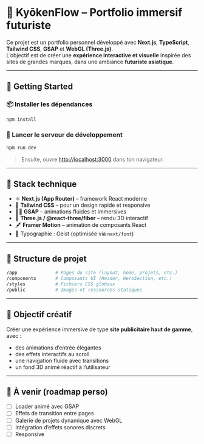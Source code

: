 # 🎌 KyōkenFlow – Portfolio immersif futuriste

Ce projet est un portfolio personnel développé avec **Next.js**, **TypeScript**, **Tailwind CSS**, **GSAP** et **WebGL (Three.js)**.  
L’objectif est de créer une **expérience interactive et visuelle** inspirée des sites de grandes marques, dans une ambiance **futuriste asiatique**.

---

## 🚀 Getting Started

### 📦 Installer les dépendances

```bash
npm install
```

### 🧪 Lancer le serveur de développement

```bash
npm run dev
```

> Ensuite, ouvre [http://localhost:3000](http://localhost:3000) dans ton navigateur.

---

## 🧰 Stack technique

- ⚛️ **Next.js (App Router)** – framework React moderne
- 🎨 **Tailwind CSS** – pour un design rapide et responsive
- 🧙‍♂️ **GSAP** – animations fluides et immersives
- 🌌 **Three.js / @react-three/fiber** – rendu 3D interactif
- 🖋️ **Framer Motion** – animation de composants React
- 💅 Typographie : Geist (optimisée via `next/font`)

---

## 📁 Structure de projet

```bash
/app              # Pages du site (layout, home, projets, etc.)
/components       # Composants UI (Header, HeroSection, etc.)
/styles           # Fichiers CSS globaux
/public           # Images et ressources statiques
```

---

## 🧠 Objectif créatif

Créer une expérience immersive de type **site publicitaire haut de gamme**, avec :
- des animations d’entrée élégantes
- des effets interactifs au scroll
- une navigation fluide avec transitions
- un fond 3D animé réactif à l’utilisateur

---

## 🧪 À venir (roadmap perso)

- [ ] Loader animé avec GSAP
- [ ] Effets de transition entre pages
- [ ] Galerie de projets dynamique avec WebGL
- [ ] Intégration d’effets sonores discrets
- [ ] Responsive
